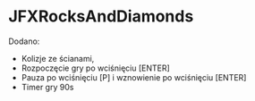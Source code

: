 # JFXRocksAndDiamonds
Dodano: 
 - Kolizje ze ścianami,
 - Rozpoczęcie gry po wciśnięciu [ENTER]
 - Pauza po wciśnięciu [P] i wznowienie po wciśnięciu [ENTER]
 - Timer gry 90s
 